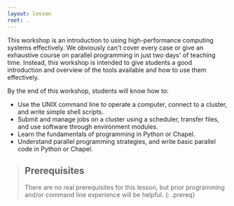 ```yaml
---
layout: lesson
root: .
---
```


This workshop is an introduction to using high-performance computing systems effectively.
We obviously can't cover every case or give an exhaustive course on parallel programming in just two days' of teaching time.
Instead, this workshop is intended to give students a good introduction and overview of the tools available and how to use them effectively.

By the end of this workshop, students will know how to:

* Use the UNIX command line to operate a computer, connect to a cluster, and write simple shell scripts.
* Submit and manage jobs on a cluster using a scheduler, transfer files, and use software through environment modules.
* Learn the fundamentals of programming in Python or Chapel.
* Understand parallel programming strategies, and write basic parallel code in Python or Chapel. 


> ## Prerequisites
>
> There are no real prerequisites for this lesson, 
> but prior programming and/or command line experience will be helpful.
{: .prereq}


